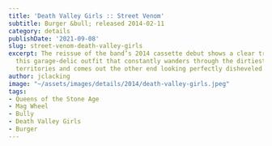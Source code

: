 ```yaml
---
title: 'Death Valley Girls :: Street Venom'
subtitle: Burger &bull; released 2014-02-11
category: details
publishDate: '2021-09-08'
slug: street-venom-death-valley-girls
excerpt: The reissue of the band’s 2014 cassette debut shows a clear trajectory for
  this garage-delic outfit that constantly wanders through the dirtiest of musical
  territories and comes out the other end looking perfectly disheveled.
author: jclacking
image: "~/assets/images/details/2014/death-valley-girls.jpeg"
tags:
- Queens of the Stone Age
- Mag Wheel
- Bully
- Death Valley Girls
- Burger
---
```


